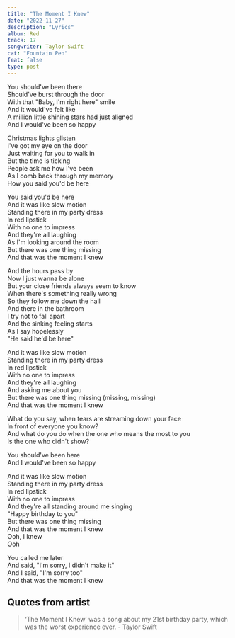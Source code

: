 ```yaml
---
title: "The Moment I Knew"
date: "2022-11-27"
description: "Lyrics"
album: Red
track: 17
songwriter: Taylor Swift
cat: "Fountain Pen"
feat: false
type: post
---
```


<p className="verse-one">
You should've been there <br />
Should've burst through the door <br />
With that "Baby, I'm right here" smile <br />
And it would've felt like <br />
A million little shining stars had just aligned <br />
And I would've been so happy <br />
</p>
<p className="verse-two">
Christmas lights glisten <br />
I've got my eye on the door <br />
Just waiting for you to walk in <br />
But the time is ticking <br />
People ask me how I've been <br />
As I comb back through my memory <br />
How you said you'd be here <br />
</p>
<p className="chorus">
You said you'd be here <br />
And it was like slow motion <br />
Standing there in my party dress <br />
In red lipstick <br />
With no one to impress <br />
And they're all laughing <br />
As I'm looking around the room <br />
But there was one thing missing <br />
And that was the moment I knew <br />
</p>
<p className="verse-three">
And the hours pass by <br />
Now I just wanna be alone <br />
But your close friends always seem to know <br />
When there's something really wrong <br />
So they follow me down the hall <br />
And there in the bathroom <br />
I try not to fall apart <br />
And the sinking feeling starts <br />
As I say hopelessly <br />
"He said he'd be here" <br />
</p>
<p className="chorus">
And it was like slow motion <br />
Standing there in my party dress <br />
In red lipstick <br />
With no one to impress <br />
And they're all laughing <br />
And asking me about you <br />
But there was one thing missing (missing, missing) <br />
And that was the moment I knew <br />
</p>
<p className="bridge">
What do you say, when tears are streaming down your face <br />
In front of everyone you know? <br />
And what do you do when the one who means the most to you <br />
Is the one who didn't show? <br />
</p>
<p className="breakdown">
You should've been here <br />
And I would've been so happy <br />
</p>
<p className="chorus">
And it was like slow motion <br />
Standing there in my party dress <br />
In red lipstick <br />
With no one to impress <br />
And they're all standing around me singing <br />
"Happy birthday to you" <br />
But there was one thing missing <br />
And that was the moment I knew <br />
Ooh, I knew <br />
Ooh <br />
</p>
<p className="outro">
You called me later <br />
And said, "I'm sorry, I didn't make it" <br />
And I said, "I'm sorry too" <br />
And that was the moment I knew <br />
</p>

## Quotes from artist

<blockquote>
‘The Moment I Knew’ was a song about my 21st birthday party, which was the worst experience ever. - Taylor Swift
</blockquote>
